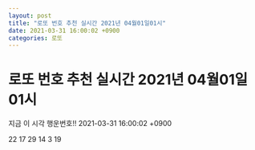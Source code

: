 ```yaml
---
layout: post
title: "로또 번호 추천 실시간 2021년 04월01일01시"
date: 2021-03-31 16:00:02 +0900
categories: 로또
---
```


# 로또 번호 추천 실시간 2021년 04월01일01시

지금 이 시각 행운번호!! 2021-03-31 16:00:02 +0900

 22  17  29  14  3  19 

